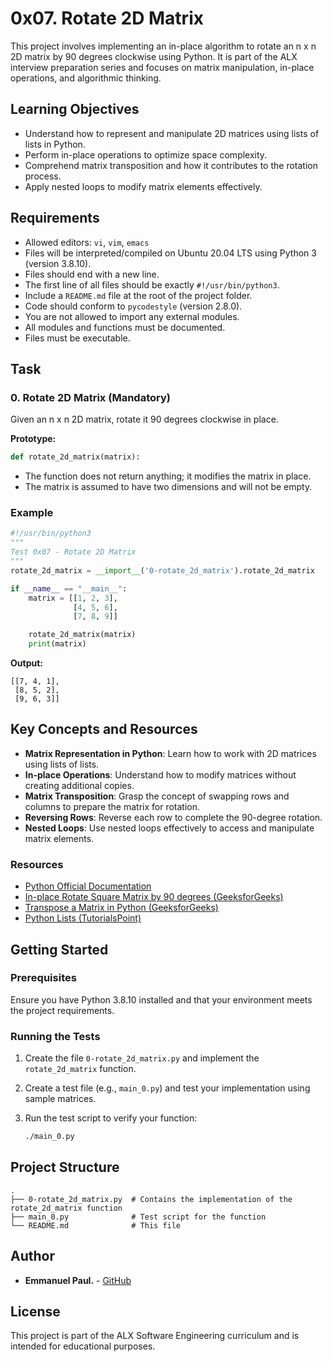 # 0x07. Rotate 2D Matrix

This project involves implementing an in-place algorithm to rotate an n x n 2D matrix by 90 degrees clockwise using Python. It is part of the ALX interview preparation series and focuses on matrix manipulation, in-place operations, and algorithmic thinking.

## Learning Objectives

- Understand how to represent and manipulate 2D matrices using lists of lists in Python.
- Perform in-place operations to optimize space complexity.
- Comprehend matrix transposition and how it contributes to the rotation process.
- Apply nested loops to modify matrix elements effectively.

## Requirements

- Allowed editors: `vi`, `vim`, `emacs`
- Files will be interpreted/compiled on Ubuntu 20.04 LTS using Python 3 (version 3.8.10).
- Files should end with a new line.
- The first line of all files should be exactly `#!/usr/bin/python3`.
- Include a `README.md` file at the root of the project folder.
- Code should conform to `pycodestyle` (version 2.8.0).
- You are not allowed to import any external modules.
- All modules and functions must be documented.
- Files must be executable.

## Task

### 0. Rotate 2D Matrix (Mandatory)

Given an n x n 2D matrix, rotate it 90 degrees clockwise in place.

**Prototype:**

```python
def rotate_2d_matrix(matrix):
```

- The function does not return anything; it modifies the matrix in place.
- The matrix is assumed to have two dimensions and will not be empty.

### Example

```python
#!/usr/bin/python3
"""
Test 0x07 - Rotate 2D Matrix
"""
rotate_2d_matrix = __import__('0-rotate_2d_matrix').rotate_2d_matrix

if __name__ == "__main__":
    matrix = [[1, 2, 3],
              [4, 5, 6],
              [7, 8, 9]]

    rotate_2d_matrix(matrix)
    print(matrix)
```

**Output:**

```
[[7, 4, 1],
 [8, 5, 2],
 [9, 6, 3]]
```

## Key Concepts and Resources

- **Matrix Representation in Python**: Learn how to work with 2D matrices using lists of lists.
- **In-place Operations**: Understand how to modify matrices without creating additional copies.
- **Matrix Transposition**: Grasp the concept of swapping rows and columns to prepare the matrix for rotation.
- **Reversing Rows**: Reverse each row to complete the 90-degree rotation.
- **Nested Loops**: Use nested loops effectively to access and manipulate matrix elements.

### Resources

- [Python Official Documentation](https://docs.python.org/3/tutorial/datastructures.html)
- [In-place Rotate Square Matrix by 90 degrees (GeeksforGeeks)](https://www.geeksforgeeks.org/inplace-rotate-square-matrix-by-90-degrees/)
- [Transpose a Matrix in Python (GeeksforGeeks)](https://www.geeksforgeeks.org/transpose-matrix-single-line-python/)
- [Python Lists (TutorialsPoint)](https://www.tutorialspoint.com/python/python_lists.htm)

## Getting Started

### Prerequisites

Ensure you have Python 3.8.10 installed and that your environment meets the project requirements.

### Running the Tests

1. Create the file `0-rotate_2d_matrix.py` and implement the `rotate_2d_matrix` function.
2. Create a test file (e.g., `main_0.py`) and test your implementation using sample matrices.
3. Run the test script to verify your function:

   ```bash
   ./main_0.py
   ```

## Project Structure

```plaintext
.
├── 0-rotate_2d_matrix.py  # Contains the implementation of the rotate_2d_matrix function
├── main_0.py              # Test script for the function
└── README.md              # This file
```

## Author

- **Emmanuel Paul.** - [GitHub](https://github.com/emmanuelist)

## License

This project is part of the ALX Software Engineering curriculum and is intended for educational purposes.
